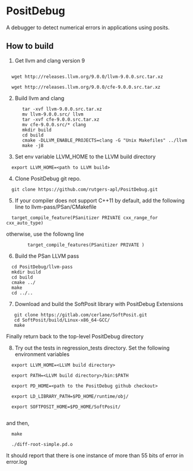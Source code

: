 # PositDebug
A debugger to detect numerical errors in applications using posits. 


## How to build

1. Get llvm and clang version 9
```

  wget http://releases.llvm.org/9.0.0/llvm-9.0.0.src.tar.xz

  wget http://releases.llvm.org/9.0.0/cfe-9.0.0.src.tar.xz
```

2. Build llvm and clang

```
      tar -xvf llvm-9.0.0.src.tar.xz
      mv llvm-9.0.0.src/ llvm
      tar -xvf cfe-9.0.0.src.tar.xz
      mv cfe-9.0.0.src/* clang
      mkdir build
      cd build
      cmake -DLLVM_ENABLE_PROJECTS=clang -G "Unix Makefiles" ../llvm
      make -j8

```

3. Set env variable LLVM_HOME to the LLVM build directory
```
  export LLVM_HOME=<path to LLVM build>
```

4. Clone PositDebug git repo.
```
  git clone https://github.com/rutgers-apl/PositDebug.git

```

5. If your compiler does not support C++11 by default, add the following line to llvm-pass/PSan/CMakefile

```
  target_compile_feature(PSanitizer PRIVATE cxx_range_for cxx_auto_type)

```

otherwise, use the followng line

```
        target_compile_features(PSanitizer PRIVATE )

```

6. Build the PSan LLVM pass

```
  cd PositDebug/llvm-pass
  mkdir build
  cd build
  cmake ../
  make
  cd ../..

```

7. Download and build the SoftPosit library with PositDebug Extensions

```
   git clone https://gitlab.com/cerlane/SoftPosit.git
   cd SoftPosit/build/Linux-x86_64-GCC/
   make

```
  Finally return back to the top-level PositDebug directory

8. Try out the tests in regression_tests directory. Set the following environment variables

```
  export LLVM_HOME=<LLVM build directory>

  export PATH=<LLVM build directory>/bin:$PATH

  export PD_HOME=<path to the PositDebug github checkout>

  export LD_LIBRARY_PATH=$PD_HOME/runtime/obj/

  export SOFTPOSIT_HOME=$PD_HOME/SoftPosit/
  

```

and then,
```
  make

  ./diff-root-simple.pd.o

```

It should report that there is one instance of  more than 55 bits of error in error.log
      
